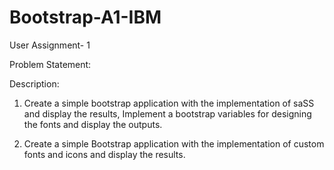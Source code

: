 # Bootstrap-A1-IBM

User Assignment- 1

Problem Statement:

Description:

1.	Create a simple bootstrap application with the implementation of saSS and display the results, Implement a bootstrap variables for designing the fonts and display the outputs.

2.	Create a simple Bootstrap application with the implementation of custom fonts and icons and display the results.
